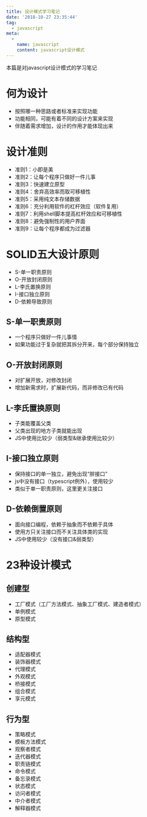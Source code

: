 ```yaml
---
title: 设计模式学习笔记
date: '2018-10-27 23:35:44'
tag: 
  - javascript
meta:
  -
    name: javascript
    content: javascript设计模式
---
```


本篇是对javascript设计模式的学习笔记
<!-- more -->

# 何为设计

- 按照哪一种思路或者标准来实现功能
- 功能相同，可能有着不同的设计方案来实现
- 伴随着需求增加，设计的作用才能体现出来

# 设计准则

- 准则1：小即是美
- 准则2：让每个程序只做好一件儿事
- 准则3：快速建立原型
- 准则4：舍弃高效率而取可移植性
- 准则5：采用纯文本存储数据
- 准则6：充分利用软件的杠杆效应（软件复用）
- 准则7：利用shell脚本提高杠杆效应和可移植性
- 准则8：避免强制性的用户界面
- 准则9：让每个程序都成为过滤器

# SOLID五大设计原则

- S-单一职责原则
- O-开放封闭原则
- L-李氏置换原则
- I-接口独立原则
- D-依赖导致原则

## S-单一职责原则

- 一个程序只做好一件儿事情
- 如果功能过于复杂就把其拆分开来，每个部分保持独立

## O-开放封闭原则

- 对扩展开放，对修改封闭
- 增加新需求时，扩展新代码，而非修改已有代码

## L-李氏置换原则

- 子类能覆盖父类
- 父类出现的地方子类就能出现
- JS中使用比较少（弱类型&继承使用比较少）

## I-接口独立原则

- 保持接口的单一独立，避免出现“胖接口”
- js中没有接口（typescript例外），使用较少
- 类似于单一职责原则，这里更关注接口

## D-依赖倒置原则

- 面向接口编程，依赖于抽象而不依赖于具体
- 使用方只关注接口而不关注具体类的实现
- JS中使用较少（没有接口&弱类型）

# 23种设计模式

## 创建型

- 工厂模式（工厂方法模式、抽象工厂模式、建造者模式）
- 单例模式
- 原型模式

## 结构型

- 适配器模式
- 装饰器模式
- 代理模式
- 外观模式
- 桥接模式
- 组合模式
- 享元模式

## 行为型

- 策略模式
- 模板方法模式
- 观察者模式
- 迭代器模式
- 职责链模式
- 命令模式
- 备忘录模式
- 状态模式
- 访问者模式
- 中介者模式
- 解释器模式

